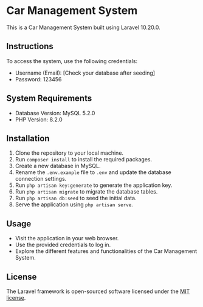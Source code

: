 # Car Management System

This is a Car Management System built using Laravel 10.20.0.

## Instructions

To access the system, use the following credentials:

-   Username (Email): [Check your database after seeding]
-   Password: 123456

## System Requirements

-   Database Version: MySQL 5.2.0
-   PHP Version: 8.2.0

## Installation

1. Clone the repository to your local machine.
2. Run `composer install` to install the required packages.
3. Create a new database in MySQL.
4. Rename the `.env.example` file to `.env` and update the database connection settings.
5. Run `php artisan key:generate` to generate the application key.
6. Run `php artisan migrate` to migrate the database tables.
7. Run `php artisan db:seed` to seed the initial data.
8. Serve the application using `php artisan serve`.

## Usage

-   Visit the application in your web browser.
-   Use the provided credentials to log in.
-   Explore the different features and functionalities of the Car Management System.

## License

The Laravel framework is open-sourced software licensed under the [MIT license](https://opensource.org/licenses/MIT).
